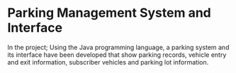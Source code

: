 # Parking Management System and Interface
In the project; Using the Java programming language, a parking system and its interface have been developed that 
show parking records, vehicle entry and exit information, subscriber vehicles and parking lot information.

